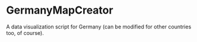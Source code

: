 # GermanyMapCreator
A data visualization script for Germany (can be modified for other countries too, of course).
